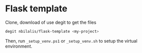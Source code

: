 # Flask template

Clone, download of use degit to get the files

```bash
degit nbilalis/flask-template <my-project>
```

Then, run `_setup_venv.ps1` or `_setup_venv.sh` to setup the virtual environment.
